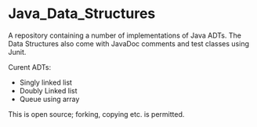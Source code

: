 # Java_Data_Structures
A repository containing a number of implementations of Java ADTs.
The Data Structures also come with JavaDoc comments and test classes using Junit.

Curent ADTs:
  - Singly linked list
  - Doubly Linked list
  - Queue using array

This is open source; forking, copying etc. is permitted.
